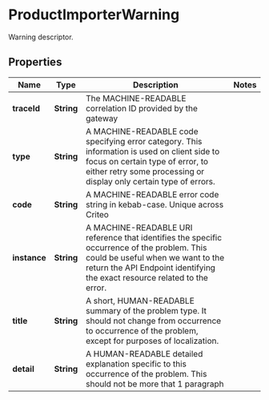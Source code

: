 

# ProductImporterWarning

Warning descriptor.

## Properties

| Name | Type | Description | Notes |
|------------ | ------------- | ------------- | -------------|
|**traceId** | **String** | The MACHINE-READABLE correlation ID provided by the gateway |  |
|**type** | **String** | A MACHINE-READABLE code specifying error category. This information is used on client side to focus on certain type of error, to either retry some processing or display only certain type of errors. |  |
|**code** | **String** | A MACHINE-READABLE error code string in kebab-case. Unique across Criteo |  |
|**instance** | **String** | A MACHINE-READABLE URI reference that identifies the specific occurrence of the problem. This could be useful when we want to the return the API Endpoint identifying the exact resource related to the error. |  |
|**title** | **String** | A short, HUMAN-READABLE summary of the problem type. It should not change from occurrence to occurrence of the problem, except for purposes of localization. |  |
|**detail** | **String** | A HUMAN-READABLE detailed explanation specific to this occurrence of the problem. This should not be more that 1 paragraph |  |



